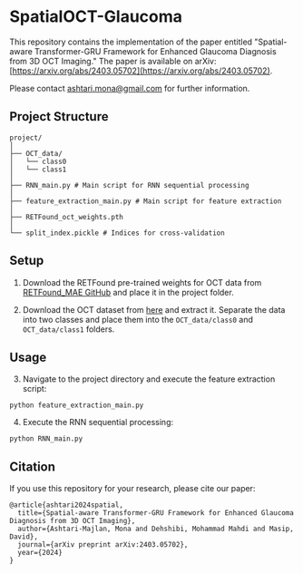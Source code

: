 # SpatialOCT-Glaucoma

This repository contains the implementation of the paper entitled "Spatial-aware Transformer-GRU Framework for Enhanced Glaucoma Diagnosis from 3D OCT Imaging." The paper is available on arXiv: [https://arxiv.org/abs/2403.05702](https://arxiv.org/abs/2403.05702).

Please contact ashtari.mona@gmail.com for further information.

## Project Structure
```plaintext
project/
│
├── OCT_data/
│   └── class0
│   └── class1
│
├── RNN_main.py # Main script for RNN sequential processing
│
├── feature_extraction_main.py # Main script for feature extraction
│
├── RETFound_oct_weights.pth
│
└── split_index.pickle # Indices for cross-validation
```

## Setup
1. Download the RETFound pre-trained weights for OCT data from [RETFound_MAE GitHub](https://github.com/rmaphoh/RETFound_MAE) and place it in the project folder.

2. Download the OCT dataset from [here](https://zenodo.org/records/1481223) and extract it.
   Separate the data into two classes and place them into the `OCT_data/class0` and `OCT_data/class1` folders.


## Usage
3. Navigate to the project directory and execute the feature extraction script:
```
python feature_extraction_main.py
```

4. Execute the RNN sequential processing:
```
python RNN_main.py
```

## Citation
If you use this repository for your research, please cite our paper:
```
@article{ashtari2024spatial,
  title={Spatial-aware Transformer-GRU Framework for Enhanced Glaucoma Diagnosis from 3D OCT Imaging},
  author={Ashtari-Majlan, Mona and Dehshibi, Mohammad Mahdi and Masip, David},
  journal={arXiv preprint arXiv:2403.05702},
  year={2024}
}
```

